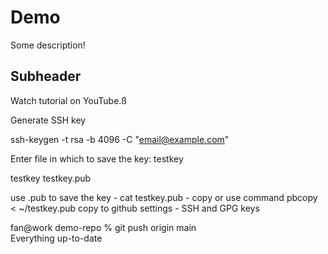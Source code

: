 # Demo

Some description!

## Subheader

Watch tutorial on YouTube.ß

Generate SSH key

ssh-keygen -t rsa -b 4096 -C "email@example.com"

Enter file in which to save the key: testkey

testkey
testkey.pub

use .pub to save the key - cat testkey.pub - copy or use command pbcopy < ~/testkey.pub
copy to github settings - SSH and GPG keys 

fan@work demo-repo % git push origin main  
Everything up-to-date

